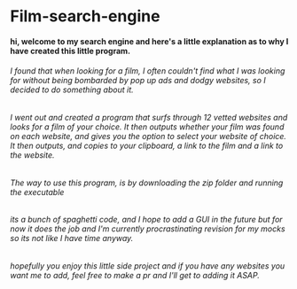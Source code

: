 # Film-search-engine

#### hi, welcome to my search engine and here's a little explanation as to why I have created this little program.

###### I found that when looking for a film, I often couldn't find what I was looking for without being bombarded by pop up ads and dodgy websites, so I decided to do something about it.

###### I went out and created a program that surfs through 12 vetted websites and looks for a film of your choice. It then outputs whether your film was found on each website, and gives you the option to select your website of choice. It then outputs, and copies to your clipboard, a link to the film and a link to the website.

###### The way to use this program, is by downloading the zip folder and running the executable

###### its a bunch of spaghetti code, and I hope to add a GUI in the future but for now it does the job and I'm currently procrastinating revision for my mocks so its not like I have time anyway.

###### hopefully you enjoy this little side project and if you have any websites you want me to add, feel free to make a pr and I'll get to adding it ASAP.
